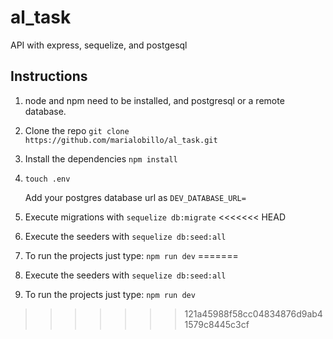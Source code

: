 # al_task

API with express, sequelize, and postgesql

## Instructions

1. node and npm need to be installed, and postgresql or a remote database.

2. Clone the repo `git clone https://github.com/marialobillo/al_task.git`

3. Install the dependencies `npm install`

4. `touch .env`

    Add your postgres database url as `DEV_DATABASE_URL=`  

5. Execute migrations with `sequelize db:migrate`
<<<<<<< HEAD

6. Execute the seeders with `sequelize db:seed:all`

7. To run the projects just type: `npm run dev`
=======

6. Execute the seeders with `sequelize db:seed:all`

7. To run the projects just type: `npm run dev`


>>>>>>> 121a45988f58cc04834876d9ab41579c8445c3cf

